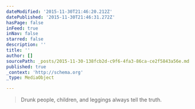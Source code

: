 ```yaml
---
dateModified: '2015-11-30T21:46:20.212Z'
datePublished: '2015-11-30T21:46:31.272Z'
hasPage: false
inFeed: true
inNav: false
starred: false
description: ''
title: ''
author: []
sourcePath: _posts/2015-11-30-138fcb2d-c9f6-4fa3-86ca-ce2f5843a56e.md
published: true
_context: 'http://schema.org'
_type: MediaObject

---
```

> Drunk people&comma; children&comma; and leggings always tell the truth&period;